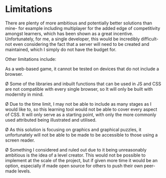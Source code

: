 # Limitations

There are plenty of more ambitious and potentially better solutions than mine- for example including multiplayer for the added edge of competitivity amongst learners, which has been shown as a great incentive. Unfortunately, for me, a single developer, this would be incredibly difficult- not even considering the fact that a server will need to be created and maintained, which I simply do not have the budget for.

Other limitations include:

As a web-based game, it cannot be tested on devices that do not include a browser.

Ø  Some of the libraries and inbuilt functions that can be used in JS and CSS are not compatible with every single browser, so It will only be built with modernity in mind.

Ø  Due to the time limit, I may not be able to include as many stages as I would like to, so this learning tool would not be able to cover every aspect of CSS. It will only serve as a starting point, with only the more commonly used attributed being illustrated and utilised.

Ø  As this solution is focusing on graphics and graphical puzzles, it unfortunately will not be able to be made to be accessible to those using a screen reader.

Ø  Something I considered and ruled out due to it being unreasonably ambitious is the idea of a level creator. This would not be possible to implement at the scale of the project, but if given more time it would be an option, especially if made open source for others to push their own peer-made levels.
